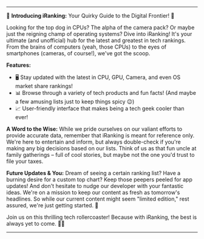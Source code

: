 ---

🚀 **Introducing iRanking:** Your Quirky Guide to the Digital Frontier! 🚀

Looking for the top dog in CPUs? The alpha of the camera pack? Or maybe just the reigning champ of operating systems? Dive into iRanking! It's your ultimate (and unofficial) hub for the latest and greatest in tech rankings. From the brains of computers (yeah, those CPUs) to the eyes of smartphones (cameras, of course!), we've got the scoop. 

**Features:**
- 🖥 Stay updated with the latest in CPU, GPU, Camera, and even OS market share rankings!
- 📊 Browse through a variety of tech products and fun facts! (And maybe a few amusing lists just to keep things spicy 😉)
- 📈 User-friendly interface that makes being a tech geek cooler than ever!

**A Word to the Wise:**
While we pride ourselves on our valiant efforts to provide accurate data, remember that iRanking is meant for reference only. We're here to entertain and inform, but always double-check if you're making any big decisions based on our lists. Think of us as that fun uncle at family gatherings – full of cool stories, but maybe not the one you'd trust to file your taxes.

**Future Updates & You:**
Dream of seeing a certain ranking list? Have a burning desire for a custom top chart? Keep those peepers peeled for app updates! And don't hesitate to nudge our developer with your fantastic ideas. We're on a mission to keep our content as fresh as tomorrow's headlines. So while our current content might seem "limited edition," rest assured, we're just getting started. 🌟

Join us on this thrilling tech rollercoaster! Because with iRanking, the best is always yet to come. 🎢🔝

---